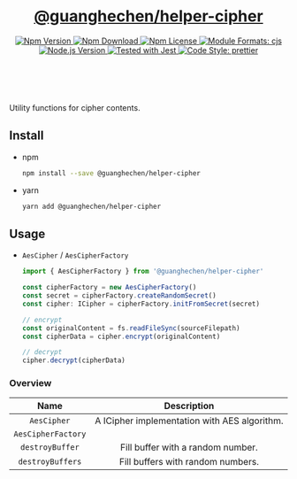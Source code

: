 <header>
  <h1 align="center">
    <a href="https://github.com/guanghechen/node-scaffolds/tree/release-4.x.x/packages/helper-cipher#readme">@guanghechen/helper-cipher</a>
  </h1>
  <div align="center">
    <a href="https://www.npmjs.com/package/@guanghechen/helper-cipher">
      <img
        alt="Npm Version"
        src="https://img.shields.io/npm/v/@guanghechen/helper-cipher.svg"
      />
    </a>
    <a href="https://www.npmjs.com/package/@guanghechen/helper-cipher">
      <img
        alt="Npm Download"
        src="https://img.shields.io/npm/dm/@guanghechen/helper-cipher.svg"
      />
    </a>
    <a href="https://www.npmjs.com/package/@guanghechen/helper-cipher">
      <img
        alt="Npm License"
        src="https://img.shields.io/npm/l/@guanghechen/helper-cipher.svg"
      />
    </a>
    <a href="#install">
      <img
        alt="Module Formats: cjs"
        src="https://img.shields.io/badge/module_formats-cjs-green.svg"
      />
    </a>
    <a href="https://github.com/nodejs/node">
      <img
        alt="Node.js Version"
        src="https://img.shields.io/node/v/@guanghechen/helper-cipher"
      />
    </a>
    <a href="https://github.com/facebook/jest">
      <img
        alt="Tested with Jest"
        src="https://img.shields.io/badge/tested_with-jest-9c465e.svg"
      />
    </a>
    <a href="https://github.com/prettier/prettier">
      <img
        alt="Code Style: prettier"
        src="https://img.shields.io/badge/code_style-prettier-ff69b4.svg?style=flat-square"
      />
    </a>
  </div>
</header>
<br/>

Utility functions for cipher contents.


## Install

* npm

  ```bash
  npm install --save @guanghechen/helper-cipher
  ```

* yarn

  ```bash
  yarn add @guanghechen/helper-cipher
  ```

## Usage

* `AesCipher` / `AesCipherFactory`

  ```typescript
  import { AesCipherFactory } from '@guanghechen/helper-cipher'

  const cipherFactory = new AesCipherFactory()
  const secret = cipherFactory.createRandomSecret()
  const cipher: ICipher = cipherFactory.initFromSecret(secret)

  // encrypt
  const originalContent = fs.readFileSync(sourceFilepath)
  const cipherData = cipher.encrypt(originalContent)

  // decrypt
  cipher.decrypt(cipherData)
  ```



### Overview

Name                | Description
:------------------:|:----------------------------:
`AesCipher`         | A ICipher implementation with AES algorithm.
`AesCipherFactory`  |
`destroyBuffer`     | Fill buffer with a random number.
`destroyBuffers`    | Fill buffers with random numbers.


[homepage]: https://github.com/guanghechen/node-scaffolds/tree/release-4.x.x/packages/helper-cipher#readme
